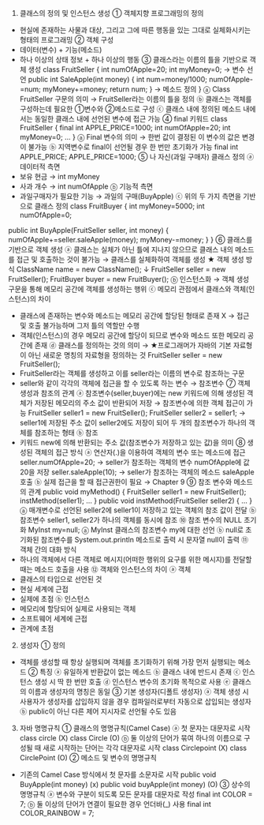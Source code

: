 1. 클래스의 정의 및 인스턴스 생성
① 객체지향 프로그래밍의 정의
- 현실에 존재하는 사물과 대상, 그리고 그에 따른 행동을 있는 그대로 실체화시키는 형태의 프로그래밍
② 객체 구성
- 데이터(변수) + 기능(메소드)
- 하나 이상의 상태 정보 + 하나 이상의 행동
③ 클래스라는 이름의 틀을 기반으로 객체 생성
class FruitSeller
{
int numOfApple=20;
int myMoney=0;
→ 변수 선언
public int SaleApple(int money)
{
int num=money/1000;
numOfApple-=num;
myMoney+=money;
return num;
} → 메소드 정의
}
ⓐ Class FruitSeller 구문의 의미
→ FruitSeller라는 이름의 틀을 정의
ⓑ 클래스는 객체를 구성하는데 필요한 ①변수와 ②메소드로 구성
ⓒ 클래스 내에 정의된 메소드 내에서는 동일한 클래스 내에 선언된 변수에 접근 가능
④ final 키워드
class FruitSeller
{
final int APPLE_PRICE=1000;
int numOfApple=20;
int myMoney=0;
…
}
ⓐ Final 변수의 의미
→ 한번 값이 결정된 이 변수의 값은 변경이 불가능
ⓑ 지역변수로 final이 선언될 경우 한 번만 초기화가 가능
final int APPLE_PRICE;
APPLE_PRICE=1000;
⑤ 나 자신(과일 구매자) 클래스 정의
ⓐ 데이터적 측면
- 보유 현금 → int myMoney
- 사과 개수 → int numOfApple
ⓑ 기능적 측면
- 과일구매자가 필요한 기능 → 과일의 구매(BuyApple)
ⓒ 위의 두 가지 측면을 기반으로 클래스 정의
class FruitBuyer
{
int myMoney=5000;
int numOfApple=0;

public int BuyApple(FruitSeller seller, int money)
{
numOfApple+=seller.saleApple(money);
myMoney-=money;
}
}
⑥ 클래스를 기반으로 객체 생성
ⓐ 클래스는 실체가 아닌 틀에 지나지 않으므로 클래스 내의 메소드를 접근 및 호출하는 것이 불가능
→ 클래스를 실체화하여 객체를 생성
★ 객체 생성 방식
ClassName name = new ClassName();
  ↓
FruitSeller seller = new FruitSeller();
FruitBuyer buyer = new FruitBuyer();
ⓑ 인스턴스화
→ 객체 생성 구문을 통해 메모리 공간에 객체를 생성하는 행위
ⓒ 메모리 관점에서 클래스와 객체(인스턴스)의 차이
- 클래스에 존재하는 변수와 메소드는 메모리 공간에 할당된 형태로 존재 X
→ 접근 및 호출 불가능하며 그저 틀의 역할만 수행
- 객체(인스턴스)의 경우 메모리 공간에 할당이 되므로 변수와 메소드 또한 메모리 공간에 존재
ⓓ 클래스를 정의하는 것의 의미
→ ★프로그래머가 자바의 기본 자료형이 아닌 새로운 명칭의 자료형을 정의하는 것
FruitSeller seller = new FruitSeller();
- FruitSeller라는 객체를 생성하고 이를 seller라는 이름의 변수로 참조하는 구문
- seller와 같이 각각의 객체에 접근을 할 수 있도록 하는 변수 → 참조변수
⑦ 객체 생성과 참조의 관계
ⓐ 참조변수(seller,buyer)에는 new 키워드에 의해 생성된 객체가 저장된 메모리의 주소 값이 반환되어 저장
→ 참조변수에 의한 객체 접근이 가능
FruitSeller seller1 = new FruitSeller();
FruitSeller seller2 = seller1;
→ seller1에 저장된 주소 값이 seller2에도 저장이 되어 두 개의 참조변수가 하나의 객체를 참조하는 형태
ⓑ 참조
- 키워드 new에 의해 반환되는 주소 값(참조변수가 저장하고 있는 값)을 의미
⑧ 생성된 객체의 접근 방식
ⓐ 연산자(.)을 이용하여 객체의 변수 또는 메소드에 접근
seller.numOfApple=20;
→ seller가 참조하는 객체의 변수 numOfApple에 값 20을 저장
seller.saleApple(10);
→ seller가 참조하는 객체의 메소드 saleApple 호출
ⓑ 실제 접근을 할 때 접근권한이 필요
→ Chapter 9
⑨ 참조 변수와 메소드의 관계
public void myMethod()
{
FruitSeller seller1 = new FruitSeller();
instMethod(seller1);
…
}
public void instMethod(FruitSeller seller2)
{
…
}
ⓐ 매개변수로 선언된 seller2에 seller1이 저장하고 있는 객체의 참조 값이 전달
ⓑ 참조변수 seller1, seller2가 하나의 객체를 동시에 참조
⑩ 참조 변수의 NULL 초기화
MyInst my=null;
ⓐ MyInst 클래스의 참조변수 my에 대한 선언
ⓑ null로 초기화된 참조변수를 System.out.println 메소드로 출력 시 문자열 null이 출력
⑪ 객체 간의 대화 방식
- 하나의 객체에서 다른 객체로 메시지(어떠한 행위의 요구를 위한 메시지)를 전달할 때는 메소드 호출을 사용
⑫ 객체와 인스턴스의 차이
ⓐ 객체
- 클래스의 타입으로 선언된 것
- 현실 세계에 근접
- 실제에 초점
ⓑ 인스턴스
- 메모리에 할당되어 실제로 사용되는 객체
- 소프트웨어 세계에 근접
- 관계에 초점

2. 생성자
① 정의
- 객체를 생성할 때 항상 실행되며 객체를 초기화하기 위해 가장 먼저 실행되는 메소드
② 특징
ⓐ 유일하게 반환값이 없는 메소드
ⓑ 클래스 내에 반드시 존재
ⓒ 인스턴스 생성 시 딱 한 번만 호출
ⓓ 인스턴스 변수의 초기화 목적으로 사용
ⓔ 클래스의 이름과 생성자의 명칭은 동일
③ 기본 생성자(디폴트 생성자)
ⓐ 객체 생성 시 사용자가 생성자를 삽입하지 않을 경우 컴파일러로부터 자동으로 삽입되는 생성자
ⓑ public이 아닌 다른 제어 지시자로 선언될 수도 있음

3. 자바 명명규칙
① 클래스의 명명규칙(Camel Case)
ⓐ 첫 문자는 대문자로 시작
class circle (X)
class Circle (O)
ⓑ 둘 이상의 단어가 묶여 하나의 이름으로 구성될 때 새로 시작하는 단어는 각각 대문자로 시작
class Circlepoint (X)
class CirclePoint (O)
② 메소드 및 변수의 명명규칙
- 기존의 Camel Case 방식에서 첫 문자를 소문자로 시작
public void BuyApple(int money) (x)
public void buyApple(int money) (O)
③ 상수의 명명규칙
ⓐ 변수와 구분이 되도록 모든 문자를 대문자로 작성
final int COLOR = 7;
ⓑ 둘 이상의 단어가 연결이 필요한 경우 언더바(_) 사용
final int COLOR_RAINBOW = 7;
